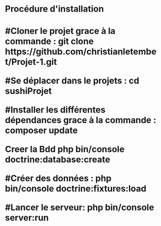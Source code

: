 
<h1> Procédure d'installation <h1>

<p> #Cloner le projet grace à la commande : git clone https://github.com/christianletembet/Projet-1.git <br>

<p>#Se déplacer dans le projets : cd sushiProjet <br>

<p>#Installer les différentes dépendances grace à la commande : composer update <br>
  
 <p> Creer la Bdd php bin/console doctrine:database:create <p>

<p>#Créer des données : php bin/console doctrine:fixtures:load <br>

<p>#Lancer le serveur: php bin/console server:run
